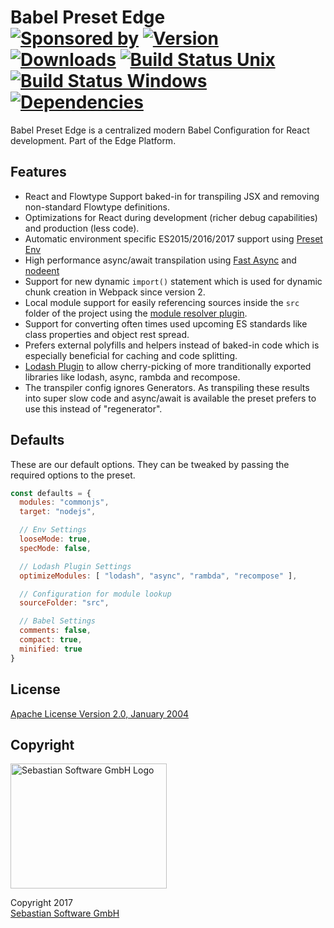 # Babel Preset Edge<br/>[![Sponsored by][sponsor-img]][sponsor] [![Version][npm-version-img]][npm] [![Downloads][npm-downloads-img]][npm] [![Build Status Unix][travis-img]][travis] [![Build Status Windows][appveyor-img]][appveyor] [![Dependencies][deps-img]][deps]

[sponsor-img]: https://img.shields.io/badge/Sponsored%20by-Sebastian%20Software-692446.svg
[sponsor]: https://www.sebastian-software.de
[deps]: https://david-dm.org/sebastian-software/babel-preset-edge
[deps-img]: https://david-dm.org/sebastian-software/babel-preset-edge.svg
[npm]: https://www.npmjs.com/package/babel-preset-edge
[npm-downloads-img]: https://img.shields.io/npm/dm/babel-preset-edge.svg
[npm-version-img]: https://img.shields.io/npm/v/babel-preset-edge.svg
[travis-img]: https://img.shields.io/travis/sebastian-software/babel-preset-edge/master.svg?branch=master&label=unix%20build
[appveyor-img]: https://img.shields.io/appveyor/ci/swernerx/babel-preset-edge/master.svg?label=windows%20build
[travis]: https://travis-ci.org/sebastian-software/babel-preset-edge
[appveyor]: https://ci.appveyor.com/project/swernerx/babel-preset-edge/branch/master

Babel Preset Edge is a centralized modern Babel Configuration for React development. Part of the Edge Platform.



## Features

- React and Flowtype Support baked-in for transpiling JSX and removing non-standard Flowtype definitions.
- Optimizations for React during development (richer debug capabilities) and production (less code).
- Automatic environment specific ES2015/2016/2017 support using [Preset Env](https://github.com/babel/babel-preset-env)
- High performance async/await transpilation using [Fast Async](https://github.com/MatAtBread/fast-async) and [nodeent](https://github.com/MatAtBread/nodent#performance)
- Support for new dynamic `import()` statement which is used for dynamic chunk creation in Webpack since version 2.
- Local module support for easily referencing sources inside the `src` folder of the project using the [module resolver plugin](https://github.com/tleunen/babel-plugin-module-resolver).
- Support for converting often times used upcoming ES standards like class properties and object rest spread.
- Prefers external polyfills and helpers instead of baked-in code which is especially beneficial for caching and code splitting.
- [Lodash Plugin](https://github.com/lodash/babel-plugin-lodash) to allow cherry-picking of more tranditionally exported libraries like lodash, async, rambda and recompose.
- The transpiler config ignores Generators. As transpiling these results into super slow code and async/await is available the preset prefers to use this instead of "regenerator".

## Defaults

These are our default options. They can be tweaked by passing the required options to the preset.

```js
const defaults = {
  modules: "commonjs",
  target: "nodejs",

  // Env Settings
  looseMode: true,
  specMode: false,

  // Lodash Plugin Settings
  optimizeModules: [ "lodash", "async", "rambda", "recompose" ],

  // Configuration for module lookup
  sourceFolder: "src",

  // Babel Settings
  comments: false,
  compact: true,
  minified: true
}
```

## License

[Apache License Version 2.0, January 2004](license)

## Copyright

<img src="https://raw.githubusercontent.com/sebastian-software/readable-code/master/assets/sebastiansoftware.png" alt="Sebastian Software GmbH Logo" width="250" height="200"/>

Copyright 2017<br/>[Sebastian Software GmbH](http://www.sebastian-software.de)
